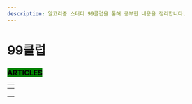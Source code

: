 ```yaml
---
description: 알고리즘 스터디 99클럽을 통해 공부한 내용을 정리합니다.
---
```


# 99클럽

### <mark style="background-color:green;">ARTICLES</mark>

<table data-view="cards"><thead><tr><th></th></tr></thead><tbody><tr><td></td></tr><tr><td></td></tr><tr><td></td></tr></tbody></table>
